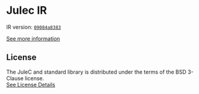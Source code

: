 # Julec IR

IR version: [`09084a8383`](https://github.com/julelang/jule/tree/09084a83837c271de3aeac4cc63c8bdebc85cc46)

[See more information](https://manual.jule.dev/getting-started/install-from-source/compile-from-ir.html)

## License

The JuleC and standard library is distributed under the terms of the BSD 3-Clause license. \
[See License Details](./LICENSE)
